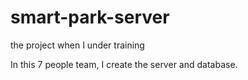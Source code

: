 # smart-park-server
the project when I under training

In this 7 people team, I create the server and database.
